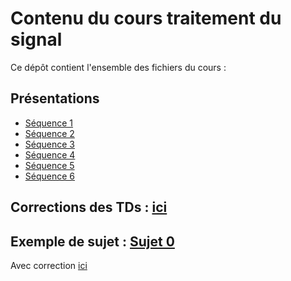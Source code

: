 # Contenu du cours traitement du signal 
Ce dépôt contient l'ensemble des fichiers du cours :
## Présentations
* <a id="raw-url" href="https://raw.githubusercontent.com/fbuloup/pFIEA02CM/main/sequence_1.pdf">Séquence 1</a>
* <a id="raw-url" href="https://raw.githubusercontent.com/fbuloup/pFIEA02CM/main/sequence_2.pdf">Séquence 2</a>
* <a id="raw-url" href="https://raw.githubusercontent.com/fbuloup/pFIEA02CM/main/sequence_3.pdf">Séquence 3</a>
* <a id="raw-url" href="https://raw.githubusercontent.com/fbuloup/pFIEA02CM/main/sequence_4.pdf">Séquence 4</a>
* <a id="raw-url" href="https://raw.githubusercontent.com/fbuloup/pFIEA02CM/main/sequence_5.pdf">Séquence 5</a>
* <a id="raw-url" href="https://raw.githubusercontent.com/fbuloup/pFIEA02CM/main/sequence_6.pdf">Séquence 6</a>
## Corrections des TDs : [ici](https://github.com/fbuloup/pFIEA02CM/tree/main/Corrections%20TDs)
## Exemple de sujet : <a id="raw-url" href="https://raw.githubusercontent.com/fbuloup/pFIEA02CM/main/SUJET_0/FIEA02CM_CF_2022.pdf">Sujet 0</a>
Avec correction [ici]([https://github.com/fbuloup/pFIEA02CM/tree/main/Corrections%20TDs)
